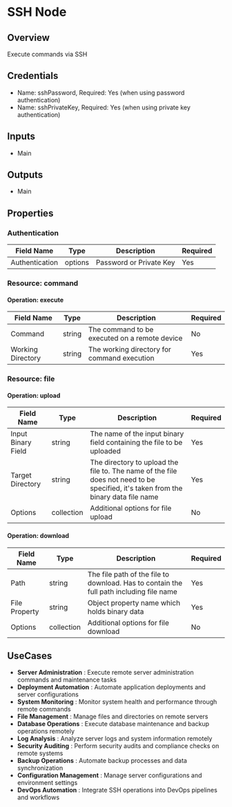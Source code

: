 # SSH Node

## Overview

Execute commands via SSH

## Credentials

- Name: sshPassword, Required: Yes (when using password authentication)
- Name: sshPrivateKey, Required: Yes (when using private key authentication)

## Inputs

- Main

## Outputs

- Main

## Properties

### Authentication

| Field Name | Type | Description | Required |
|---|---|---|---|
| Authentication | options | Password or Private Key | Yes |

### Resource: command

#### Operation: execute

| Field Name | Type | Description | Required |
|---|---|---|---|
| Command | string | The command to be executed on a remote device | No |
| Working Directory | string | The working directory for command execution | Yes |

### Resource: file

#### Operation: upload

| Field Name | Type | Description | Required |
|---|---|---|---|
| Input Binary Field | string | The name of the input binary field containing the file to be uploaded | Yes |
| Target Directory | string | The directory to upload the file to. The name of the file does not need to be specified, it's taken from the binary data file name | Yes |
| Options | collection | Additional options for file upload | No |

#### Operation: download

| Field Name | Type | Description | Required |
|---|---|---|---|
| Path | string | The file path of the file to download. Has to contain the full path including file name | Yes |
| File Property | string | Object property name which holds binary data | Yes |
| Options | collection | Additional options for file download | No |

## UseCases

- **Server Administration** : Execute remote server administration commands and maintenance tasks
- **Deployment Automation** : Automate application deployments and server configurations
- **System Monitoring** : Monitor system health and performance through remote commands
- **File Management** : Manage files and directories on remote servers
- **Database Operations** : Execute database maintenance and backup operations remotely
- **Log Analysis** : Analyze server logs and system information remotely
- **Security Auditing** : Perform security audits and compliance checks on remote systems
- **Backup Operations** : Automate backup processes and data synchronization
- **Configuration Management** : Manage server configurations and environment settings
- **DevOps Automation** : Integrate SSH operations into DevOps pipelines and workflows

